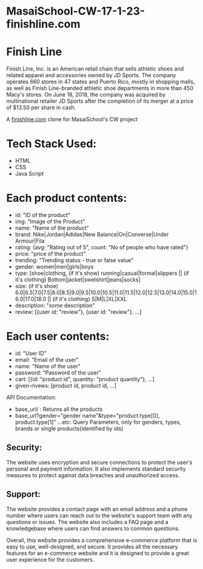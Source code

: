 # MasaiSchool-CW-17-1-23-finishline.com

# Finish Line
Finish Line, Inc. is an American retail chain that sells athletic shoes and related apparel and accessories owned by JD Sports. The company operates 660 stores in 47 states and Puerto Rico, mostly in shopping malls, as well as Finish Line-branded athletic shoe departments in more than 450 Macy's stores. On June 18, 2018, the company was acquired by multinational retailer JD Sports after the completion of its merger at a price of $13.50 per share in cash.

A [finishline.com](https:www.finishline.com) clone for MasaiSchool's CW project

# Tech Stack Used:
* HTML
* CSS
* Java Script

# Each product contents:

* id: "ID of the product"
* img: "Image of the Product"
* name: "Name of the product"
* brand: Nike|Jordan|Adidas|New Balance|On|Converse|Under Armour|Fila
* rating: {avg: "Rating out of 5", count: "No of people who have rated"}
* price: "price of the product"
* trending: "Trending status - true or false value"
* gender: women|men|girls|boys
* type: [shoe|clothing, (if it's show) running|casual|formal|slippers || (if it's clothing) Bottom|jacket|swetshirt|jeans|socks]
* size: (if it's shoe) 6.0|6.5|7.0|7.5|8.0|8.5|9.0|9.5|10.0|10.5|11.0|11.5|12.0|12.5|13.0|14.0|15.0|16.0|17.0|18.0 || (if it's clothing) S|M|L|XL|XXL
* description: "some description"
* review: [{user id: "review"}, {user id: "review"}, ...]

# Each user contents:

* id: "User ID"
* email: "Email of the user"
* name: "Name of the user"
* password: "Password of the user"
* cart: [{id: "product id", quantity: "product quantity"}, ...]
* given-rivews: [product id, product id, ...]

API Documentation:

* base_url/ : Returns all the products
* base_url?gender="gender name"&type="product.type[0], product.type[1]" ...etc: Query Parameters, only for genders, types,  brands or single products(identified by ids)

## Security: 
The website uses encryption and secure connections to protect the user's personal and payment information. It also implements standard security measures to protect against data breaches and unauthorized access.

## Support: 
The website provides a contact page with an email address and a phone number where users can reach out to the website's support team with any questions or issues. The website also includes a FAQ page and a knowledgebase where users can find answers to common questions.

Overall, this website provides a comprehensive e-commerce platform that is easy to use, well-designed, and secure. It provides all the necessary features for an e-commerce website and it is designed to provide a great user experience for the customers.
